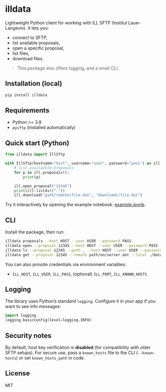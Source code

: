 # illdata

Lightweight Python client for working with ILL SFTP (Institut Laue–Langevin). It lets you:

- connect to SFTP,
- list available proposals,
- open a specific proposal,
- list files,
- download files.

> This package also offers logging, and a small CLI.

## Installation (local)

```bash
pip install illdata

````

## Requirements

* Python >= 3.8
* `pysftp` (installed automatically)

## Quick start (Python)

```python
from illdata import IllSftp

with IllSftp(hostname="host", username="user", password="pass") as ill:
    # list availavble proposals
    for p in ill.proposals():
        print(p)

    ill.open_proposal("12345")
    print(ill.listdir("."))
    ill.download("path/remote/file.dat", "downloads/file.dat")
```

Try it interactively by opening the example notebook: [example.ipynb](./example.ipynb).

## CLI

Install the package, then run:

```bash
illdata proposals --host HOST --user USER --password PASS
illdata open --proposal 12345 --host HOST --user USER --password PASS
illdata ls --proposal 12345 --path . --host HOST --user USER --password PASS
illdata get --proposal 12345 --remote path/on/server.dat --local ./data/file.dat --host HOST --user USER --password PASS
```

You can also provide credentials via environment variables:

* `ILL_HOST`, `ILL_USER`, `ILL_PASS`, (optional) `ILL_PORT`, `ILL_KNOWN_HOSTS`

## Logging

The library uses Python’s standard `logging`. Configure it in your app if you want to see info messages:

```python
import logging
logging.basicConfig(level=logging.INFO)
```

## Security notes

By default, host key verification is **disabled** (for compatibility with older SFTP setups).
For secure use, pass a `known_hosts` file to the CLI (`--known-hosts`) or set `known_hosts_path` in code.

## License

MIT

